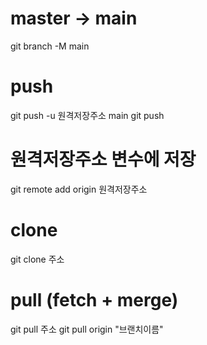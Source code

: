 # master -> main
 git branch -M main

# push
 git push -u 원격저장주소 main
 git push

# 원격저장주소 변수에 저장
 git remote add origin 원격저장주소

# clone 
 git clone 주소

# pull (fetch + merge)
 git pull 주소
 git pull origin "브랜치이름"